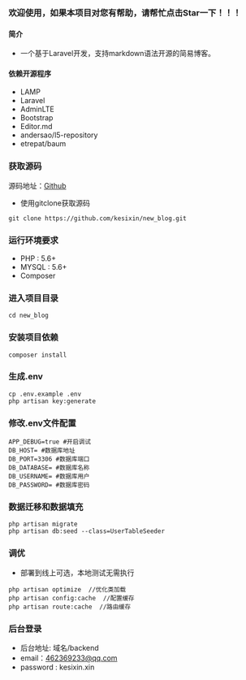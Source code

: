 ### 欢迎使用，如果本项目对您有帮助，请帮忙点击Star一下！！！
#### 简介
* 一个基于Laravel开发，支持markdown语法开源的简易博客。

#### 依赖开源程序
* LAMP
* Laravel
* AdminLTE
* Bootstrap
* Editor.md
* andersao/l5-repository
* etrepat/baum

### 获取源码

源码地址：[Github](https://github.com/kesixin/new_blog)

* 使用gitclone获取源码

```
git clone https://github.com/kesixin/new_blog.git
```

### 运行环境要求
* PHP : 5.6+
* MYSQL : 5.6+
* Composer

### 进入项目目录

```
cd new_blog
```

### 安装项目依赖

```
composer install
```

### 生成.env

```
cp .env.example .env
php artisan key:generate
```

### 修改.env文件配置

```
APP_DEBUG=true #开启调试
DB_HOST= #数据库地址
DB_PORT=3306 #数据库端口
DB_DATABASE= #数据库名称
DB_USERNAME= #数据库用户
DB_PASSWORD= #数据库密码
```

### 数据迁移和数据填充

```
php artisan migrate
php artisan db:seed --class=UserTableSeeder
```

### 调优
* 部署到线上可选，本地测试无需执行

```
php artisan optimize  //优化类加载
php artisan config:cache  //配置缓存
php artisan route:cache  //路由缓存
```

### 后台登录

* 后台地址: 域名/backend
* email：462369233@qq.com
* password : kesixin.xin
